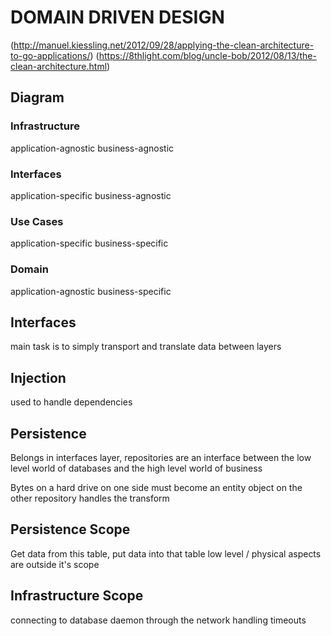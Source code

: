 # DOMAIN DRIVEN DESIGN
(http://manuel.kiessling.net/2012/09/28/applying-the-clean-architecture-to-go-applications/)
(https://8thlight.com/blog/uncle-bob/2012/08/13/the-clean-architecture.html)

## Diagram

### Infrastructure
application-agnostic
business-agnostic

### Interfaces
application-specific
business-agnostic

### Use Cases
application-specific
business-specific

### Domain
application-agnostic
business-specific

## Interfaces
main task is to simply transport and translate data between layers

## Injection
used to handle dependencies

## Persistence
Belongs in interfaces layer, repositories are an interface between the low
level world of databases and the high level world of business

Bytes on a hard drive on one side must become an entity object on the other
repository handles the transform

## Persistence Scope
Get data from this table, put data into that table
low level / physical aspects are outside it's scope

## Infrastructure Scope
connecting to database daemon through the network
handling timeouts
